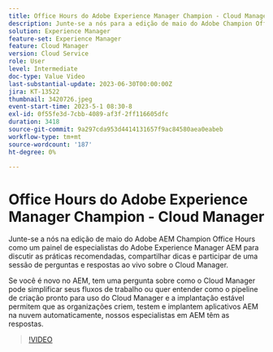 ```yaml
---
title: Office Hours do Adobe Experience Manager Champion - Cloud Manager
description: Junte-se a nós para a edição de maio do Adobe Champion Office Hours como um painel de especialistas do Adobe Experience Manager AEM AEM AEM AEM discutir práticas recomendadas, compartilhar dicas e participar de uma sessão de perguntas e respostas ao vivo sobre o Cloud Manager.Se você é novo no, tenha uma dúvida sobre como o Cloud Manager pode simplificar seus fluxos de trabalho ou quiser entender como a implantação estável e o pipeline de compilação do Cloud Manager prontos para uso permitem que as organizações criem, testem e implantem aplicativos do automaticamente na nuvem, nossos especialistas em AEM têm as respostas!
solution: Experience Manager
feature-set: Experience Manager
feature: Cloud Manager
version: Cloud Service
role: User
level: Intermediate
doc-type: Value Video
last-substantial-update: 2023-06-30T00:00:00Z
jira: KT-13522
thumbnail: 3420726.jpeg
event-start-time: 2023-5-1 08:30-8
exl-id: 0f55fe3d-7cbb-4089-af3f-2ff116605dfc
duration: 3418
source-git-commit: 9a297cda953d4414131657f9ac84580aea0eabeb
workflow-type: tm+mt
source-wordcount: '187'
ht-degree: 0%

---
```


# Office Hours do Adobe Experience Manager Champion - Cloud Manager

Junte-se a nós na edição de maio do Adobe AEM Champion Office Hours como um painel de especialistas do Adobe Experience Manager AEM para discutir as práticas recomendadas, compartilhar dicas e participar de uma sessão de perguntas e respostas ao vivo sobre o Cloud Manager.

Se você é novo no AEM, tem uma pergunta sobre como o Cloud Manager pode simplificar seus fluxos de trabalho ou quer entender como o pipeline de criação pronto para uso do Cloud Manager e a implantação estável permitem que as organizações criem, testem e implantem aplicativos AEM na nuvem automaticamente, nossos especialistas em AEM têm as respostas.

>[!VIDEO](https://video.tv.adobe.com/v/3420726/?learn=on)
